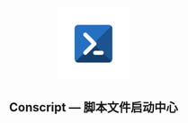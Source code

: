 # 


<p align="center">
    <img src="Conscript/Assets/conscript_logo.png" alt="Hero image for Conscript" height="128" width="128"/>
    <h2 align="center">Conscript — 脚本文件启动中心</h4>
</p>
